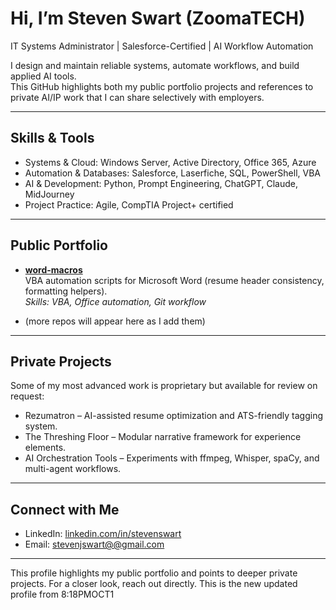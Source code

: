 # Hi, I’m Steven Swart (ZoomaTECH)

IT Systems Administrator | Salesforce-Certified | AI Workflow Automation

I design and maintain reliable systems, automate workflows, and build applied AI tools.  
This GitHub highlights both my public portfolio projects and references to private AI/IP work that I can share selectively with employers.

---

## Skills & Tools

- Systems & Cloud: Windows Server, Active Directory, Office 365, Azure  
- Automation & Databases: Salesforce, Laserfiche, SQL, PowerShell, VBA  
- AI & Development: Python, Prompt Engineering, ChatGPT, Claude, MidJourney  
- Project Practice: Agile, CompTIA Project+ certified  

---

## Public Portfolio

- **[word-macros](https://github.com/zoomatech/word-macros)**  
  VBA automation scripts for Microsoft Word (resume header consistency, formatting helpers).  
  *Skills: VBA, Office automation, Git workflow*  

- (more repos will appear here as I add them)

---

## Private Projects

Some of my most advanced work is proprietary but available for review on request:

- Rezumatron – AI-assisted resume optimization and ATS-friendly tagging system.  
- The Threshing Floor – Modular narrative framework for experience elements.  
- AI Orchestration Tools – Experiments with ffmpeg, Whisper, spaCy, and multi-agent workflows.  

---

## Connect with Me

- LinkedIn: [linkedin.com/in/stevenswart](https://www.linkedin.com/in/stevenswart)  
- Email: [stevenjswart@@gmail.com](mailto:stevenjswart@gmail.com)  

---

This profile highlights my public portfolio and points to deeper private projects. For a closer look, reach out directly.
This is the new updated profile from 8:18PMOCT1
